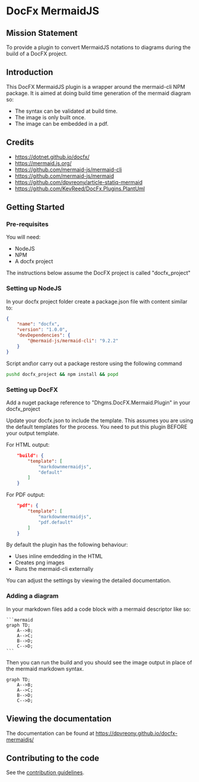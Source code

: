 # DocFx MermaidJS

## Mission Statement

To provide a plugin to convert MermaidJS notations to diagrams during the build of a DocFX project.

## Introduction

This DocFX MermaidJS plugin is a wrapper around the mermaid-cli NPM package. It is aimed at doing build time generation of the mermaid diagram so:

* The syntax can be validated at build time.
* The image is only built once.
* The image can be embedded in a pdf.

## Credits

* https://dotnet.github.io/docfx/
* https://mermaid.js.org/
* https://github.com/mermaid-js/mermaid-cli
* https://github.com/mermaid-js/mermaid
* https://github.com/dpvreony/article-statiq-mermaid
* https://github.com/KevReed/DocFx.Plugins.PlantUml

## Getting Started

### Pre-requisites

You will need:
* NodeJS
* NPM
* A docfx project

The instructions below assume the DocFX project is called "docfx_project"

### Setting up NodeJS

In your docfx project folder create a package.json file with content similar to:

```json
{
    "name": "docfx",
    "version": "1.0.0",
    "devDependencies": {
        "@mermaid-js/mermaid-cli": "9.2.2"
    }
}
```

Script and\or carry out a package restore using the following command

```cmd
pushd docfx_project && npm install && popd
```

### Setting up DocFX

Add a nuget package reference to "Dhgms.DocFX.Mermaid.Plugin" in your docfx_project

Update your docfx.json to include the template. This assumes you are using the default templates for the process. You need to put this plugin BEFORE your output template.

For HTML output:

```json
    "build": {
        "template": [
            "markdownmermaidjs",
            "default"
        ]
    }
```

For PDF output:

```json
    "pdf": {
        "template": [
            "markdownmermaidjs",
            "pdf.default"
        ]
    }
```

By default the plugin has the following behaviour:

* Uses inline emdedding in the HTML
* Creates png images
* Runs the mermaid-cli externally

You can adjust the settings by viewing the detailed documentation.

### Adding a diagram

In your markdown files add a code block with a mermaid descriptor like so:

````
```mermaid
graph TD;
    A-->B;
    A-->C;
    B-->D;
    C-->D;
```
````

Then you can run the build and you should see the image output in place of the mermaid markdown syntax.

```mermaid
graph TD;
    A-->B;
    A-->C;
    B-->D;
    C-->D;
```


## Viewing the documentation

The documentation can be found at https://dpvreony.github.io/docfx-mermaidjs/

## Contributing to the code

See the [contribution guidelines](CONTRIBUTING.md).
